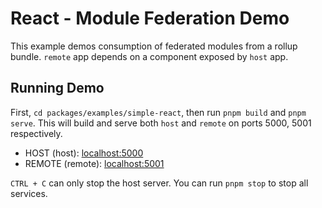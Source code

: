 # React - Module Federation Demo

This example demos consumption of federated modules from a rollup bundle. `remote` app depends on a component exposed by `host` app.

## Running Demo

First, `cd packages/examples/simple-react`, then run `pnpm build` and `pnpm serve`. This will build and serve both `host` and `remote` on ports 5000, 5001 respectively.

- HOST (host): [localhost:5000](http://localhost:5000/)
- REMOTE (remote): [localhost:5001](http://localhost:5001/)

`CTRL + C` can only stop the host server. You can run `pnpm stop` to stop all services.
